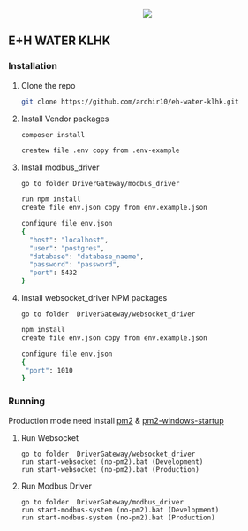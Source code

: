 <p align="center"><img src="http://grootech.id/frontAsset/img/logo_groot.png"></p>



## E+H WATER KLHK


### Installation

1. Clone the repo
   ```sh
   git clone https://github.com/ardhir10/eh-water-klhk.git
   ```
2. Install Vendor packages
   ```sh
   composer install
   
   createw file .env copy from .env-example
   ```
3. Install modbus_driver
   ```JS
   go to folder DriverGateway/modbus_driver
   ``` 
   ```sh
   run npm install
   create file env.json copy from env.example.json
   
   configure file env.json
   {
     "host": "localhost",
     "user": "postgres",
     "database": "database_naeme",
     "password": "password",
     "port": 5432
   }
   ```
4. Install websocket_driver NPM packages
   ```JS
   go to folder  DriverGateway/websocket_driver
   ``` 
   ```sh
   npm install
   create file env.json copy from env.example.json
   
   configure file env.json
   {
   	"port": 1010
   }
   ```
 ### Running
 Production mode need install <a href="https://www.npmjs.com/package/pm2" target="_blank">pm2</a> &  <a href="https://www.npmjs.com/package/pm2-windows-startup" target="_blank">pm2-windows-startup</a>
 1. Run Websocket
     ```JS
     go to folder  DriverGateway/websocket_driver
     run start-websocket (no-pm2).bat (Development)
     run start-websocket (no-pm2).bat (Production)
     ``` 
 2. Run Modbus Driver
     ```JS
     go to folder  DriverGateway/modbus_driver
     run start-modbus-system (no-pm2).bat (Development)
     run start-modbus-system (no-pm2).bat (Production)
     ``` 